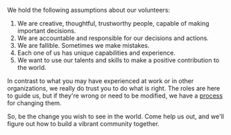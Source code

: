 We hold the following assumptions about our volunteers:

  1. We are creative, thoughtful, trustworthy people, capable of making important decisions.
  2. We are accountable and responsible for our decisions and actions.
  3. We are fallible.  Sometimes we make mistakes.
  4. Each one of us has unique capabilities and experience.
  5. We want to use our talents and skills to make a positive contribution to the world.

In contrast to what you may have experienced at work or in other organizations, we really do trust you to do what is right.  The roles are here to guide us, but if they're wrong or need to be modified, we have a [process](#elder) for changing them.

So, be the change you wish to see in the world.  Come help us out, and we'll figure out how to build a vibrant community together.
